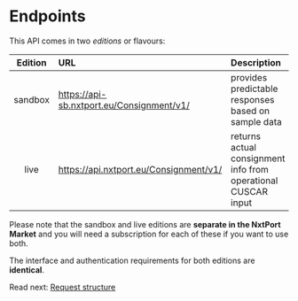 # Endpoints

This API comes in two *editions* or flavours:

| Edition | URL | Description |
| :---: | :--- | :--- |
| sandbox | https://api-sb.nxtport.eu/Consignment/v1/ | provides predictable responses based on sample data |
| live | https://api.nxtport.eu/Consignment/v1/ | returns actual consignment info from operational CUSCAR input |
 
Please note that the sandbox and live editions are **separate in the NxtPort Market** and you will need a subscription for each of these if you want to use both.
  
The interface and authentication requirements for both editions are **identical**.

Read next: [Request structure](./requests.md)
